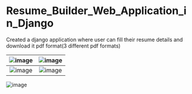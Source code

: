 # Resume_Builder_Web_Application_in_Django
Created a django application where user can fill their resume details and download it pdf format(3 different pdf formats)

![image](https://github.com/ayushg212/Resume_Builder_Web_Application_in_Django/assets/57093373/e20683ed-9085-493e-8346-b438410967e7) | ![image](https://github.com/ayushg212/Resume_Builder_Web_Application_in_Django/assets/57093373/0aa4cb61-0173-476d-a567-d854dfb48bf7)
:-------------------------:|:-------------------------:
![image](https://github.com/ayushg212/Resume_Builder_Web_Application_in_Django/assets/57093373/5b63fdd8-4ec0-446e-8d6c-b09c4741d9cb) | ![image](https://github.com/ayushg212/Resume_Builder_Web_Application_in_Django/assets/57093373/18aca9d7-19ec-4141-813f-76c95c09bc07)
![image](https://github.com/ayushg212/Resume_Builder_Web_Application_in_Django/assets/57093373/20786b6f-77cd-403e-967e-25351aef2bff)

